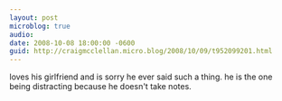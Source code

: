 ```yaml
---
layout: post
microblog: true
audio: 
date: 2008-10-08 18:00:00 -0600
guid: http://craigmcclellan.micro.blog/2008/10/09/t952099201.html
---
```

loves his girlfriend and is sorry he ever said such a thing. he is the one being distracting because he doesn't take notes.
